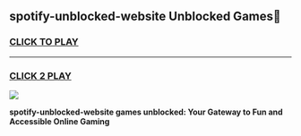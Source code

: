
## spotify-unblocked-website Unblocked Games👋
<h3>
<a href="https://news.freeplayer.one?title=spotify-unblocked-website&ref=16F">CLICK TO PLAY</a></h3>
<hr>

<h3>
<a href="https://news.freeplayer.one?title=spotify-unblocked-website&ref=16F">CLICK 2 PLAY</a>
  
</h3>

<a href="https://news.freeplayer.one?title=spotify-unblocked-website&ref=16F/"><img src="https://clearcache.store/games.png"></a>


**spotify-unblocked-website games unblocked: Your Gateway to Fun and Accessible Online Gaming**
